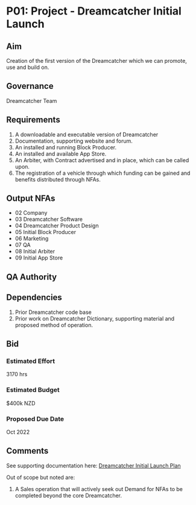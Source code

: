 # P01: Project - Dreamcatcher Initial Launch 

## Aim

Creation of the first version of the Dreamcatcher which we can promote, use and build on.


## Governance

Dreamcatcher Team


## Requirements

1. A downloadable and executable version of Dreamcatcher
1. Documentation, supporting website and forum.
1. An installed and running Block Producer.
1. An installed and available App Store.
1. An Arbiter, with Contract advertised and in place, which can be called upon.
1. The registration of a vehicle through which funding can be gained and benefits distributed through NFAs.


## Output NFAs

- 02 Company
- 03 Dreamcatcher Software
- 04 Dreamcatcher Product Design
- 05 Initial Block Producer
- 06 Marketing
- 07 QA
- 08 Initial Arbiter
- 09 Initial App Store


## QA Authority


## Dependencies

1. Prior Dreamcatcher code base
1. Prior work on Dreamcatcher Dictionary, supporting material and proposed method of operation.

## Bid 

### Estimated Effort

3170 hrs

### Estimated Budget

$400k NZD

### Proposed Due Date

Oct 2022

## Comments 
See supporting documentation here: [Dreamcatcher Initial Launch Plan](https://docs.google.com/spreadsheets/d/1ihHjHoOsKFFZsjS4sUAfRNM6zzj-ahCkV_Q0LChlBlU/edit#gid=0)

Out of scope but noted are:

1. A Sales operation that will actively seek out Demand for NFAs to be completed beyond the core Dreamcatcher.







